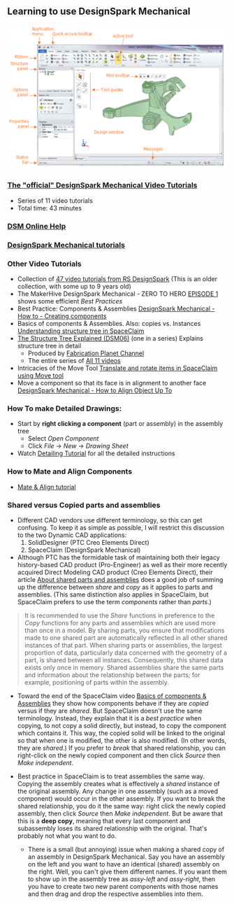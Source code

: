 ## Learning to use DesignSpark Mechanical

![Major Interface Elements](imgs/interface-elements.png)

### [The "official" DesignSpark Mechanical Video Tutorials](https://www.youtube.com/watch?v=XyuzbKSCO90&list=PLv91f6GOku1_q3UNIORWX2ByS4g_1kknk)
* Series of 11 video tutorials
* Total time: 43 minutes

### [DSM Online Help](https://help.spaceclaim.com/dsm/6.0/en/index.html)

### [DesignSpark Mechanical tutorials](https://www.rs-online.com/designspark/creating-your-mechanical-3d-design)

### Other Video Tutorials
* Collection of [47 video tutorials from RS DesignSpark](https://www.youtube.com/playlist?list=PLv91f6GOku1_WEeZMDmspEx0ZC-odebsR) (This is an older collection, with some up to 9 years old)
* The MakerHive DesignSpark Mechanical - ZERO TO HERO [EPISODE 1](https://www.youtube.com/watch?v=WYcAZVgKWPA) shows some efficient *Best Practices*
* Best Practice: Components & Assemblies [DesignSpark Mechanical - How to - Creating components](https://www.youtube.com/watch?v=DBfSRpKoZYo)
* Basics of components & Assemblies. Also: copies vs. Instances [Understanding structure tree in SpaceClaim](https://discoveryforum.ansys.com/t/h4pkhk/understanding-structure-tree-in-spaceclaim)
* [The Structure Tree Explained (DSM06)](https://www.youtube.com/watch?v=5ynwr-laInM) (one in a series) Explains structure tree in detail
    * Produced by [Fabrication Planet Channel](https://www.youtube.com/@fabricationplanet)
    * The entire series of [All 11 videos](https://www.youtube.com/watch?v=WwM3VeYQp9I&list=PLYosAvMmVaJJJytCw-l6gik-_w6bY9B5Y)
* Intricacies of the Move Tool [Translate and rotate items in SpaceClaim using Move tool](https://discoveryforum.ansys.com/t/18pkh6/translate-and-rotate-items-in-spaceclaim-using-move-tool)
* Move a component so that its face is in alignment to another face [DesignSpark Mechanical - How to Align Object Up To](https://www.youtube.com/watch?v=sLYYv_BHJUo)

### How To make Detailed Drawings:
* Start by **right clicking a component** (part or assembly) in the assembly tree
    * Select *Open Component*
    * Click *File* -> *New* -> *Drawing Sheet*
* Watch [Detailing Tutorial](https://www.youtube.com/watch?v=fd5MbU-f2tk) for all the detailed instructions

### How to Mate and Align Components
* [Mate & Align tutorial](docs/mate&align.md)

### **Shared** versus **Copied** parts and assemblies
* Different CAD vendors use different terminology, so this can get confusing. To keep it as simple as possible, I will restrict this discussion to the two Dynamic CAD applications:
    1. SolidDesigner (PTC Creo Elements Direct)
    2. SpaceClaim (DesignSpark Mechanical)
* Although PTC has the formidable task of maintaining both their legacy history-based CAD product (Pro-Engineer) as well as their more recently acquired Direct Modeling CAD product (Creo Elements Direct), their article [About shared parts and assemblies](https://support.ptc.com/help/creo/ced_modeling/r20.6.0.0/en/index.html#page/ced_modeling/OSDM_Main/Parts_C_9.html) does a good job of summing up the difference between *share* and *copy* as it applies to parts and assemblies. (This same distinction also applies in SpaceClaim, but SpaceClaim prefers to use the term *components* rather than *parts*.)

> It is recommended to use the *Share* functions in preference to the *Copy* functions for any parts and assemblies which are used more than once in a model. By sharing parts, you ensure that modifications made to one shared part are automatically reflected in all other shared instances of that part.
> When sharing parts or assemblies, the largest proportion of data, particularly data concerned with the geometry of a part, is shared between all instances. Consequently, this shared data exists only once in memory.
> Shared assemblies share the same parts and information about the relationship between the parts; for example, positioning of parts within the assembly.

* Toward the end of the SpaceClaim video [Basics of components & Assemblies](https://discoveryforum.ansys.com/t/h4pkhk/understanding-structure-tree-in-spaceclaim) they show how components behave if they are *copied* versus if they are *shared*. But SpaceClaim doesn't use the same terminology. Instead, they explain that it is a *best practice* when copying, to not copy a solid directly, but instead, to copy the component which contains it. This way, the copied solid will be linked to the original so that when one is modified, the other is also modified. (In other words, they are *shared*.) If you prefer to *break* that shared relationship, you can right-click on the newly copied component and then click *Source* then *Make independent*.

* Best practice in SpaceClaim is to treat assemblies the same way. Copying the assembly creates what is effectively a *shared* instance of the original assembly. Any change in one assembly (such as a moved component) would occur in the other assembly. If you want to break the shared relationship, you do it the same way: right click the newly copied assembly, then click *Source* then *Make independent*. But be aware that this is a **deep copy**, meaning that every last component and subassembly loses its shared relationship with the original. That's probably not what you want to do.
    * There is a small (but annoying) issue when making a shared copy of an assembly in DesignSpark Mechanical. Say you have an assembly on the left and you want to have an identical (shared) assembly on the right. Well, you can't give them different names. If you want them to show up in the assembly tree as *assy-left* and *assy-right*, then you have to create two new parent components with those names and then drag and drop the respective assemblies into them.


